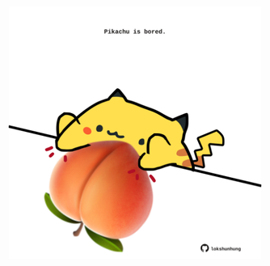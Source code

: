 <!-- built at 07/08/2021, 03:02:08 UTC -->
<p align="center">
  <img width="500" height="500" src="./ReadmeImage.svg">
</p>
